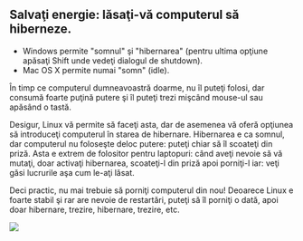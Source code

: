 



<h2>Salvaţi energie: lăsaţi-vă computerul să hiberneze.</h2>

<ul>
<li>Windows permite "somnul" şi "hibernarea" (pentru ultima opţiune apăsaţi Shift unde vedeţi dialogul de shutdown).</li>
<li>Mac OS X permite numai "somn" (idle).</li>
</ul>

În timp ce computerul dumneavoastră doarme, nu îl puteţi folosi, dar consumă
foarte puţină putere şi îl puteţi trezi mişcând mouse-ul sau apăsând o tastă.

Desigur, Linux vă permite să faceţi asta, dar de asemenea vă oferă opţiunea
să introduceţi computerul în starea de hibernare. Hibernarea e ca somnul, dar computerul
nu foloseşte deloc putere: puteţi chiar să îl scoateţi din priză. Asta e extrem de folositor
pentru laptopuri: când aveţi nevoie să vă mutaţi, doar activaţi hibernarea, scoateţi-l din priză
apoi porniţi-l iar: veţi găsi lucrurile aşa cum le-aţi lăsat.

Deci practic, nu mai trebuie să porniţi computerul din nou! Deoarece Linux e foarte stabil
şi rar are nevoie de restartări, puteţi să îl porniţi o dată, apoi doar hibernare, trezire,
hibernare, trezire, etc.


<img src="Images/suspend_hibernate_thumb.png" />





